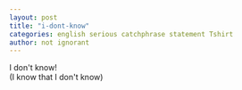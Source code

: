 ```yaml
---
layout: post
title: "i-dont-know"
categories: english serious catchphrase statement Tshirt
author: not ignorant
---
```


I don't know!  
(I know that I don't know)
